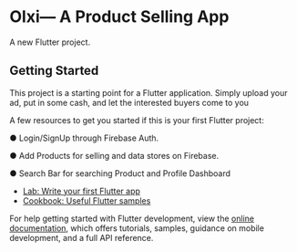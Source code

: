 # Olxi— A Product Selling App

A new Flutter project.

## Getting Started

This project is a starting point for a Flutter application.
Simply upload your ad, put in some cash, and let the interested buyers come to you


A few resources to get you started if this is your first Flutter project:


● Login/SignUp through Firebase Auth.

● Add Products for selling and data stores on Firebase.

● Search Bar for searching Product and Profile Dashboard 

- [Lab: Write your first Flutter app](https://docs.flutter.dev/get-started/codelab)
- [Cookbook: Useful Flutter samples](https://docs.flutter.dev/cookbook)

For help getting started with Flutter development, view the
[online documentation](https://docs.flutter.dev/), which offers tutorials,
samples, guidance on mobile development, and a full API reference.
